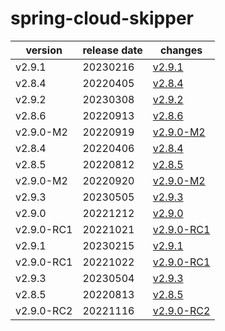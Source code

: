 # spring-cloud-skipper	


|version|release date|changes|
|---|---|---|
|v2.9.1|20230216|[v2.9.1](./v2.9.1-20230216.md)|
|v2.8.4|20220405|[v2.8.4](./v2.8.4-20220405.md)|
|v2.9.2|20230308|[v2.9.2](./v2.9.2-20230308.md)|
|v2.8.6|20220913|[v2.8.6](./v2.8.6-20220913.md)|
|v2.9.0-M2|20220919|[v2.9.0-M2](./v2.9.0-M2-20220919.md)|
|v2.8.4|20220406|[v2.8.4](./v2.8.4-20220406.md)|
|v2.8.5|20220812|[v2.8.5](./v2.8.5-20220812.md)|
|v2.9.0-M2|20220920|[v2.9.0-M2](./v2.9.0-M2-20220920.md)|
|v2.9.3|20230505|[v2.9.3](./v2.9.3-20230505.md)|
|v2.9.0|20221212|[v2.9.0](./v2.9.0-20221212.md)|
|v2.9.0-RC1|20221021|[v2.9.0-RC1](./v2.9.0-RC1-20221021.md)|
|v2.9.1|20230215|[v2.9.1](./v2.9.1-20230215.md)|
|v2.9.0-RC1|20221022|[v2.9.0-RC1](./v2.9.0-RC1-20221022.md)|
|v2.9.3|20230504|[v2.9.3](./v2.9.3-20230504.md)|
|v2.8.5|20220813|[v2.8.5](./v2.8.5-20220813.md)|
|v2.9.0-RC2|20221116|[v2.9.0-RC2](./v2.9.0-RC2-20221116.md)|
